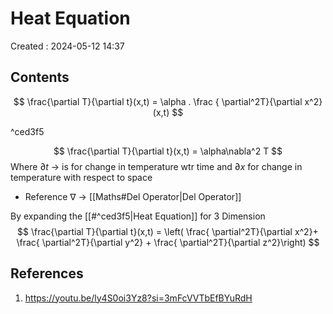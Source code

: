 # Heat Equation
Created : 2024-05-12 14:37


## Contents


$$
\frac{\partial T}{\partial t}(x,t) = \alpha . \frac { \partial^2T}{\partial x^2} (x,t) 
$$

^ced3f5

$$
\frac{\partial T}{\partial t}(x,t) =  \alpha\nabla^2 T
$$
Where $\partial t$ -> is for change in temperature wtr time and $\partial x$ for change in temperature with respect to space 
- Reference $\nabla$  -> [[Maths#Del Operator|Del Operator]]

By expanding the [[#^ced3f5|Heat Equation]] for 3 Dimension
$$
\frac{\partial T}{\partial t}(x,t)  = \left( \frac{ \partial^2T}{\partial x^2}+ \frac{ \partial^2T}{\partial y^2} + \frac{ \partial^2T}{\partial z^2}\right)
$$

## References
1. https://youtu.be/ly4S0oi3Yz8?si=3mFcVVTbEfBYuRdH